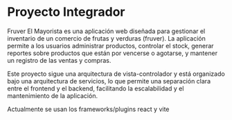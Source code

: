 # Proyecto Integrador

Fruver El Mayorista es una aplicación web diseñada para gestionar el inventario de un comercio de frutas y verduras (fruver). La aplicación permite a los usuarios administrar productos, controlar el stock, generar reportes sobre productos que están por vencerse o agotarse, y mantener un registro de las ventas y compras.

Este proyecto sigue una arquitectura de vista-controlador y está organizado bajo una arquitectura de servicios, lo que permite una separación clara entre el frontend y el backend, facilitando la escalabilidad y el mantenimiento de la aplicación.

Actualmente se usan los frameworks/plugins react y vite


